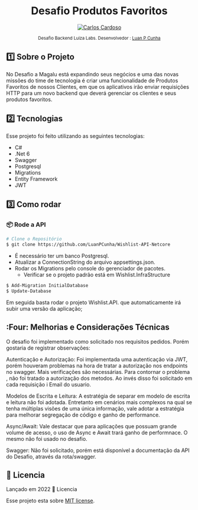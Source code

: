 <div class="bg-gray-dark">
  <h1 align="center">
    Desafio Produtos Favoritos
  </h1>
</div>

<p align="center">
  <a href="https://www.linkedin.com/in/luanpc/">
    <img alt="Carlos Cardoso" src="https://img.shields.io/badge/-LuanPCunha-009db9?style=flat&logo=Linkedin&logoColor=white" />
  </a>
</p>

<div align="center">
  <sub>Desafio Backend Luiza Labs. Desenvolvedor :
    <a href="https://github.com/LuanPCunha">Luan P Cunha</a>
  </sub>
</div>

## :one: Sobre o Projeto

No Desafio a Magalu está expandindo seus negócios e uma das novas missões do time de
tecnologia é criar uma funcionalidade de Produtos Favoritos de nossos Clientes, em
que os aplicativos irão enviar requisições HTTP para um novo backend que
deverá gerenciar os clientes e seus produtos favoritos.

## :two: Tecnologias
Esse projeto foi feito utilizando as seguintes tecnologias:

* C#
* .Net 6 
* Swagger
* Postgresql
* Migrations
* Entity Framework
* JWT


## :three: Como rodar

### 📦 Rode a API

```bash
# Clone o Repositório
$ git clone https://github.com/LuanPCunha/Wishlist-API-Netcore
```

* É necessário ter um banco Postgresql.
* Atualizar a ConnectionString do arquivo appsettings.json.
* Rodar os Migrations pelo console do gerenciador de pacotes.
  * Verificar se o projeto padrão está em Wishlist.InfraStructure  

```bash
$ Add-Migration InitialDatabase 
$ Update-Database
```

Em seguida basta rodar o projeto Wishlist.API. que automaticamente irá subir uma versão da aplicação;

## :Four: Melhorias e Considerações Técnicas

O desafio foi implementado como solicitado nos requisitos pedidos. Porém gostaria de registrar observações:

Autenticação e Autorização: Foi implementada uma autenticação via JWT, porém houveram problemas na hora de tratar a autorização nos endpoints no swagger. Mais verificações são necessárias. Para contornar o problema , não foi tratado a autorização dos metodos. Ao invés disso foi solicitado em cada requisição i Email do usuario.

Modelos de Escrita e Leitura: A estratégia de separar em modelo de escrita e leitura não foi adotada. Entretanto em cenários mais complexos na qual se tenha múltiplas visões de uma única informação, vale adotar a estratégia para melhorar segregação de código e ganho de performance.

Async/Await: Vale destacar que para aplicações que possuam grande volume de acesso, o uso de Async e Await trará ganho de performnace. O mesmo não foi usado no desafio.

Swagger: Não foi solicitado, porém está disponível a documentação da API do Desafio, através da rota/swagger.


## :closed_book: Licencia

Lançado em 2022 :closed_book: Licencia

Esse projeto esta sobre [MIT license](./LICENSE).